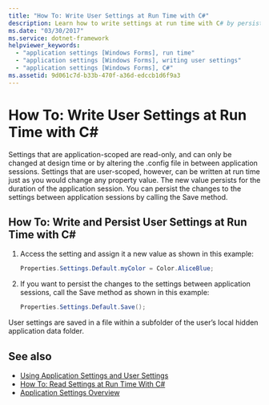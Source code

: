 ```yaml
---
title: "How To: Write User Settings at Run Time with C#"
description: Learn how to write settings at run time with C# by persisting the changes to the settings between application sessions by calling the Save method.
ms.date: "03/30/2017"
ms.service: dotnet-framework
helpviewer_keywords: 
  - "application settings [Windows Forms], run time"
  - "application settings [Windows Forms], writing user settings"
  - "application settings [Windows Forms], C#"
ms.assetid: 9d061c7d-b33b-470f-a36d-edccb1d6f9a3
---
```

# How To: Write User Settings at Run Time with C\#

Settings that are application-scoped are read-only, and can only be changed at design time or by altering the .config file in between application sessions. Settings that are user-scoped, however, can be written at run time just as you would change any property value. The new value persists for the duration of the application session. You can persist the changes to the settings between application sessions by calling the Save method.  
  
## How To: Write and Persist User Settings at Run Time with C\#
  
1. Access the setting and assign it a new value as shown in this example:  
  
   ```csharp
   Properties.Settings.Default.myColor = Color.AliceBlue;  
   ```  
  
2. If you want to persist the changes to the settings between application sessions, call the Save method as shown in this example:  
  
    ```csharp
    Properties.Settings.Default.Save();  
    ```  
  
User settings are saved in a file within a subfolder of the user’s local hidden application data folder.  
  
## See also

- [Using Application Settings and User Settings](using-application-settings-and-user-settings.md)
- [How To: Read Settings at Run Time With C#](how-to-read-settings-at-run-time-with-csharp.md)
- [Application Settings Overview](application-settings-overview.md)
